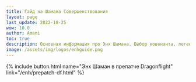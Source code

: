```yaml
---
title: Гайд на Шамана Совершенствования
layout: page
last_update: 2022-10-25
wow: 10.0
author: Amani
toc: true
description: Основная информация про Энх Шамана. Выбор ковенанта, легендарные предметы, таланты для рейда и Мифик+, описание способностей, ротации и характеристик – в этом руководстве вы найдете это и многое другое.
image: /assets/img/logos/enhguide.png
---
```


<p></p>

{% include button.html name="Энх Шаман в препатче Dragonflight" link="/enh/prepatch-df.html" %}  

<p></p>
